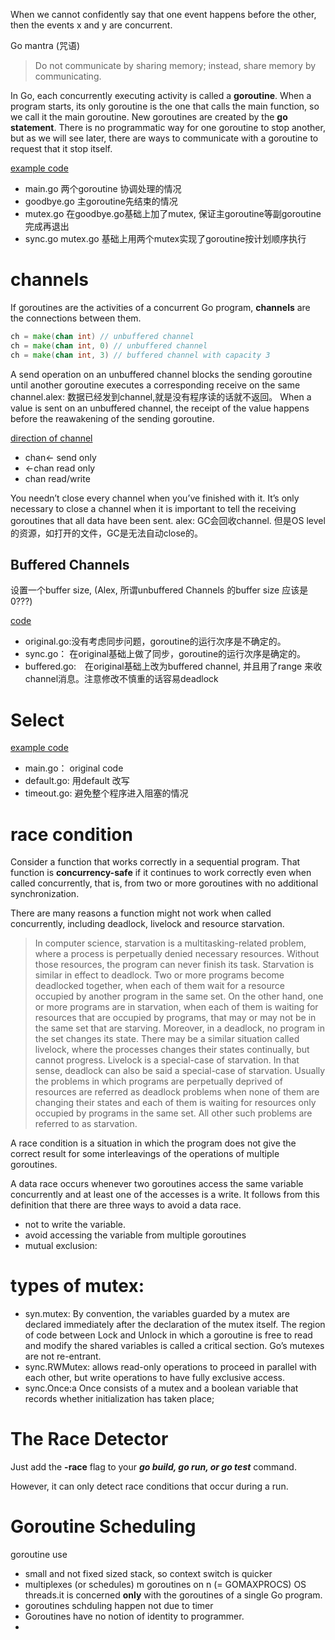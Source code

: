 When we cannot confidently say that one event happens before the other, then the events x and y are concurrent.

Go mantra (咒语) 
> Do not communicate by sharing memory; instead, share memory by communicating.

In Go, each concurrently executing activity is called a **goroutine**. When a program starts, its only goroutine is the one that calls the main function, so we call it the main goroutine. New goroutines are created by the **go statement**. There is no programmatic way for one goroutine to stop another, but as we will see later, there are ways to communicate with a goroutine to request that it stop itself.

[example code](https://github.com/yc-alex-xu/go/blob/master/src/practise/goroutine/main.go)
* main.go 两个goroutine 协调处理的情况
* goodbye.go  主goroutine先结束的情况
* mutex.go    在goodbye.go基础上加了mutex, 保证主goroutine等副goroutine完成再退出
* sync.go     mutex.go 基础上用两个mutex实现了goroutine按计划顺序执行

# channels
If goroutines are the activities of a concurrent Go program, **channels** are the connections between them.

```go
ch = make(chan int) // unbuffered channel
ch = make(chan int, 0) // unbuffered channel
ch = make(chan int, 3) // buffered channel with capacity 3
```
A send operation on an unbuffered channel blocks the sending goroutine until another goroutine executes a corresponding receive on the same channel.alex: 数据已经发到channel,就是没有程序读的话就不返回。 When a value is sent on an unbuffered channel, the receipt of the value happens before the reawakening of the sending goroutine.

[direction of channel](../src/practise/channels/producerConsumer/main.go)
* chan<-  send only
* <-chan  read only
* chan    read/write
 
You needn’t close every channel when you’ve finished with it. It’s only necessary to close a channel when it is important to tell the receiving goroutines that all data have been sent. alex: GC会回收channel. 但是OS level的资源，如打开的文件，GC是无法自动close的。


## Buffered Channels
设置一个buffer size, (Alex, 所谓unbuffered Channels 的buffer size 应该是0???)

[code](https://github.com/yc-alex-xu/go/blob/master/src/practise/channels/)
* original.go:没有考虑同步问题，goroutine的运行次序是不确定的。
* sync.go： 在original基础上做了同步，goroutine的运行次序是确定的。
* buffered.go:　在original基础上改为buffered channel, 并且用了range 来收channel消息。注意修改不慎重的话容易deadlock

# Select
[example code](https://github.com/yc-alex-xu/go/tree/master/src/practise/select)
* main.go： original code
* default.go: 用default 改写
* timeout.go: 避免整个程序进入阻塞的情况
 

# race condition
Consider a function that works correctly in a sequential program. That function is **concurrency-safe** if it continues to work correctly even when called concurrently, that is, from two or more goroutines with no additional synchronization.

There are many reasons a function might not work when called concurrently, including  deadlock, livelock and resource starvation.
> In computer science, starvation is a multitasking-related problem, where a process is perpetually denied necessary resources. Without those resources, the program can never finish its task. Starvation is similar in effect to deadlock. Two or more programs become deadlocked together, when each of them wait for a resource occupied by another program in the same set. On the other hand, one or more programs are in starvation, when each of them is waiting for resources that are occupied by programs, that may or may not be in the same set that are starving. Moreover, in a deadlock, no program in the set changes its state. There may be a similar situation called livelock, where the processes changes their states continually, but cannot progress. Livelock is a special-case of starvation. In that sense, deadlock can also be said a special-case of starvation. Usually the problems in which programs are perpetually deprived of resources are referred as deadlock problems when none of them are changing their states and each of them is waiting for resources only occupied by programs in the same set. All other such problems are referred to as starvation.

A race condition is a situation in which the program does not give the correct result for some interleavings of the operations of multiple goroutines. 

A data race occurs whenever two goroutines access the same variable concurrently and at least one of the accesses is a write. It follows from this definition that there are three ways to avoid a data race.
* not to write the variable. 
* avoid accessing the variable from multiple goroutines
* mutual exclusion: 
 
# types of mutex:
* syn.mutex: By convention, the variables guarded by a mutex are declared immediately after the declaration of the mutex itself. The region of code between Lock and Unlock in which a goroutine is free  to read and modify the shared variables is called a critical section. Go’s mutexes are not re-entrant.
* sync.RWMutex: allows read-only operations to proceed in parallel with each other, but write operations to have fully exclusive access.
* sync.Once:a Once consists of a mutex and a boolean variable that records whether initialization has taken place;
  
# The Race Detector
Just add the **-race** flag to your ***go build, go run, or go test*** command. 

However, it can only detect race conditions that occur during a run.

# Goroutine Scheduling
goroutine use
* small and not fixed sized stack, so context switch is quicker
* multiplexes (or schedules) m goroutines on n (= GOMAXPROCS) OS threads.it is concerned **only** with the goroutines of a single Go program.
* goroutines schduling happen not due to timer
* Goroutines have no notion of identity to programmer.
* 

  
